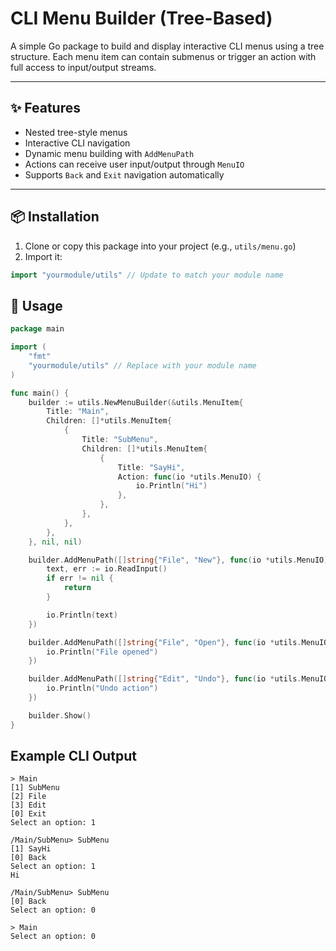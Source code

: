 # CLI Menu Builder (Tree-Based)

A simple Go package to build and display interactive CLI menus using a tree structure. Each menu item can contain submenus or trigger an action with full access to input/output streams.

---

## ✨ Features

- Nested tree-style menus
- Interactive CLI navigation
- Dynamic menu building with `AddMenuPath`
- Actions can receive user input/output through `MenuIO`
- Supports `Back` and `Exit` navigation automatically

---

## 📦 Installation

1. Clone or copy this package into your project (e.g., `utils/menu.go`)
2. Import it:

```go
import "yourmodule/utils" // Update to match your module name
```

## 🚀 Usage

```go
package main

import (
	"fmt"
	"yourmodule/utils" // Replace with your module name
)

func main() {
	builder := utils.NewMenuBuilder(&utils.MenuItem{
		Title: "Main",
		Children: []*utils.MenuItem{
			{
				Title: "SubMenu",
				Children: []*utils.MenuItem{
					{
						Title: "SayHi",
						Action: func(io *utils.MenuIO) {
							io.Println("Hi")
						},
					},
				},
			},
		},
	}, nil, nil)

	builder.AddMenuPath([]string{"File", "New"}, func(io *utils.MenuIO) {
		text, err := io.ReadInput()
		if err != nil {
			return
		}

		io.Println(text)
	})

	builder.AddMenuPath([]string{"File", "Open"}, func(io *utils.MenuIO) {
		io.Println("File opened")
	})

	builder.AddMenuPath([]string{"Edit", "Undo"}, func(io *utils.MenuIO) {
		io.Println("Undo action")
	})

	builder.Show()
}
```

## Example CLI Output
```
> Main
[1] SubMenu
[2] File
[3] Edit
[0] Exit
Select an option: 1

/Main/SubMenu> SubMenu
[1] SayHi
[0] Back
Select an option: 1
Hi

/Main/SubMenu> SubMenu
[0] Back
Select an option: 0

> Main
Select an option: 0

```